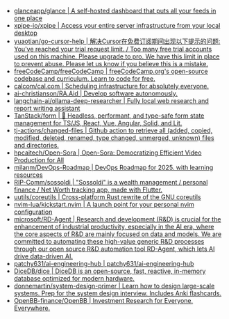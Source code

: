 + [glanceapp/glance | A self-hosted dashboard that puts all your feeds in one place](https://github.com//glanceapp/glance)
+ [xpipe-io/xpipe | Access your entire server infrastructure from your local desktop](https://github.com//xpipe-io/xpipe)
+ [yuaotian/go-cursor-help | 解决Cursor在免费订阅期间出现以下提示的问题: You've reached your trial request limit. / Too many free trial accounts used on this machine. Please upgrade to pro. We have this limit in place to prevent abuse. Please let us know if you believe this is a mistake.](https://github.com//yuaotian/go-cursor-help)
+ [freeCodeCamp/freeCodeCamp | freeCodeCamp.org's open-source codebase and curriculum. Learn to code for free.](https://github.com//freeCodeCamp/freeCodeCamp)
+ [calcom/cal.com | Scheduling infrastructure for absolutely everyone.](https://github.com//calcom/cal.com)
+ [ai-christianson/RA.Aid | Develop software autonomously.](https://github.com//ai-christianson/RA.Aid)
+ [langchain-ai/ollama-deep-researcher | Fully local web research and report writing assistant](https://github.com//langchain-ai/ollama-deep-researcher)
+ [TanStack/form | 🤖 Headless, performant, and type-safe form state management for TS/JS, React, Vue, Angular, Solid, and Lit.](https://github.com//TanStack/form)
+ [tj-actions/changed-files | Github action to retrieve all (added, copied, modified, deleted, renamed, type changed, unmerged, unknown) files and directories.](https://github.com//tj-actions/changed-files)
+ [hpcaitech/Open-Sora | Open-Sora: Democratizing Efficient Video Production for All](https://github.com//hpcaitech/Open-Sora)
+ [milanm/DevOps-Roadmap | DevOps Roadmap for 2025. with learning resources](https://github.com//milanm/DevOps-Roadmap)
+ [RIP-Comm/sossoldi | "Sossoldi" is a wealth management / personal finance / Net Worth tracking app, made with Flutter.](https://github.com//RIP-Comm/sossoldi)
+ [uutils/coreutils | Cross-platform Rust rewrite of the GNU coreutils](https://github.com//uutils/coreutils)
+ [nvim-lua/kickstart.nvim | A launch point for your personal nvim configuration](https://github.com//nvim-lua/kickstart.nvim)
+ [microsoft/RD-Agent | Research and development (R&D) is crucial for the enhancement of industrial productivity, especially in the AI era, where the core aspects of R&D are mainly focused on data and models. We are committed to automating these high-value generic R&D processes through our open source R&D automation tool RD-Agent, which lets AI drive data-driven AI.](https://github.com//microsoft/RD-Agent)
+ [patchy631/ai-engineering-hub | patchy631/ai-engineering-hub](https://github.com//patchy631/ai-engineering-hub)
+ [DiceDB/dice | DiceDB is an open-source, fast, reactive, in-memory database optimized for modern hardware.](https://github.com//DiceDB/dice)
+ [donnemartin/system-design-primer | Learn how to design large-scale systems. Prep for the system design interview. Includes Anki flashcards.](https://github.com//donnemartin/system-design-primer)
+ [OpenBB-finance/OpenBB | Investment Research for Everyone, Everywhere.](https://github.com//OpenBB-finance/OpenBB)
